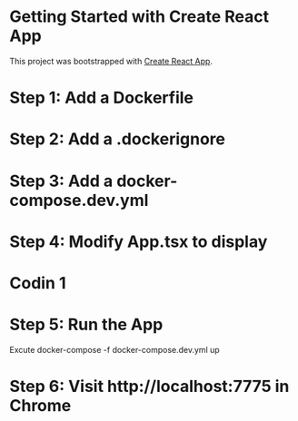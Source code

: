 # Getting Started with Create React App

This project was bootstrapped with [Create React App](https://github.com/facebook/create-react-app).

# Step 1: Add a Dockerfile

# Step 2: Add a .dockerignore

# Step 3: Add a docker-compose.dev.yml

# Step 4: Modify App.tsx to display <h1>Codin 1</h1>

# Step 5: Run the App
Excute docker-compose -f docker-compose.dev.yml up

# Step 6: Visit http://localhost:7775 in Chrome